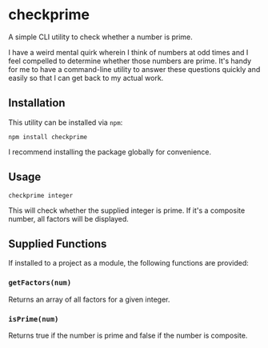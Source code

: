 # checkprime

A simple CLI utility to check whether a number is prime.

I have a weird mental quirk wherein I think of numbers at odd times and I feel compelled to determine whether those numbers are prime. It's handy for me to have a command-line utility to answer these questions quickly and easily so that I can get back to my actual work.

## Installation

This utility can be installed via `npm`:

`npm install checkprime`

I recommend installing the package globally for convenience.

## Usage

`checkprime integer`

This will check whether the supplied integer is prime. If it's a composite number, all factors will be displayed.

## Supplied Functions

If installed to a project as a module, the following functions are provided:

### `getFactors(num)`

Returns an array of all factors for a given integer.

### `isPrime(num)`

Returns true if the number is prime and false if the number is composite.

